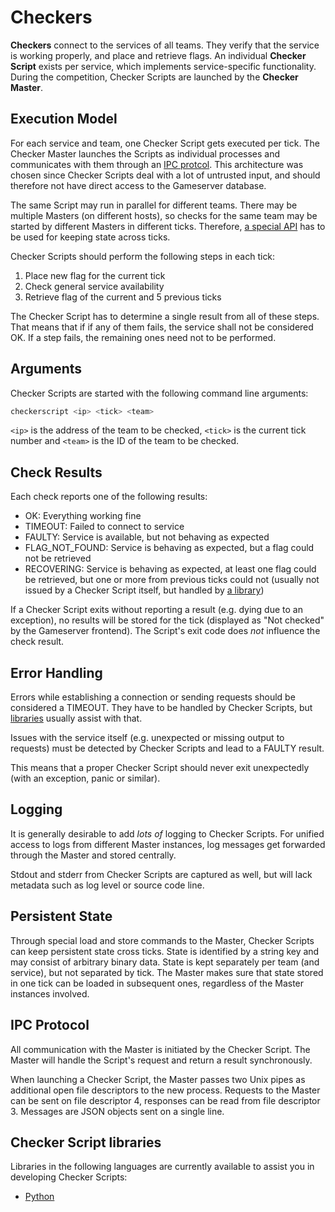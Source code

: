 Checkers
========

**Checkers** connect to the services of all teams. They verify that the service is working properly, and
place and retrieve flags. An individual **Checker Script** exists per service, which implements
service-specific functionality. During the competition, Checker Scripts are launched by the **Checker
Master**.

Execution Model
---------------
For each service and team, one Checker Script gets executed per tick. The Checker Master launches the Scripts
as individual processes and communicates with them through an [IPC protcol](#ipc-protocol). This architecture
was chosen since Checker Scripts deal with a lot of untrusted input, and should therefore not have direct
access to the Gameserver database.

The same Script may run in parallel for different teams. There may be multiple Masters (on different
hosts), so checks for the same team may be started by different Masters in different ticks. Therefore, [a
special API](#persistent-state) has to be used for keeping state across ticks.

Checker Scripts should perform the following steps in each tick:

1. Place new flag for the current tick
2. Check general service availability
3. Retrieve flag of the current and 5 previous ticks

The Checker Script has to determine a single result from all of these steps. That means that if if any of
them fails, the service shall not be considered OK. If a step fails, the remaining ones need not to be
performed.

Arguments
---------
Checker Scripts are started with the following command line arguments:

```sh
checkerscript <ip> <tick> <team>
```

`<ip>` is the address of the team to be checked, `<tick>` is the current tick number and `<team>` is the ID
of the team to be checked.

Check Results
-------------
Each check reports one of the following results:

* OK: Everything working fine
* TIMEOUT: Failed to connect to service
* FAULTY: Service is available, but not behaving as expected
* FLAG_NOT_FOUND: Service is behaving as expected, but a flag could not be retrieved
* RECOVERING: Service is behaving as expected, at least one flag could be retrieved, but one or more from
  previous ticks could not (usually not issued by a Checker Script itself, but handled by [a
  library](#checker-script-libraries))

If a Checker Script exits without reporting a result (e.g. dying due to an exception), no results will be
stored for the tick (displayed as "Not checked" by the Gameserver frontend). The Script's exit code does
*not* influence the check result.

Error Handling
--------------
Errors while establishing a connection or sending requests should be considered a TIMEOUT. They have to
be handled by Checker Scripts, but [libraries](#checker-script-libraries) usually assist with that.

Issues with the service itself (e.g. unexpected or missing output to requests) must be detected by Checker
Scripts and lead to a FAULTY result.

This means that a proper Checker Script should never exit unexpectedly (with an exception, panic or similar).

Logging
-------
It is generally desirable to add *lots of* logging to Checker Scripts. For unified access to logs from
different Master instances, log messages get forwarded through the Master and stored centrally.

Stdout and stderr from Checker Scripts are captured as well, but will lack metadata such as log level or
source code line.

Persistent State
----------------
Through special load and store commands to the Master, Checker Scripts can keep persistent state cross
ticks. State is identified by a string key and may consist of arbitrary binary data. State is kept
separately per team (and service), but not separated by tick. The Master makes sure that state stored in
one tick can be loaded in subsequent ones, regardless of the Master instances involved.

IPC Protocol
------------
All communication with the Master is initiated by the Checker Script. The Master will handle the Script's
request and return a result synchronously.

When launching a Checker Script, the Master passes two Unix pipes as additional open file descriptors to
the new process. Requests to the Master can be sent on file descriptor 4, responses can be read from file
descriptor 3. Messages are JSON objects sent on a single line.

Checker Script libraries
------------------------
Libraries in the following languages are currently available to assist you in developing Checker Scripts:

* [Python](python-library.md)
